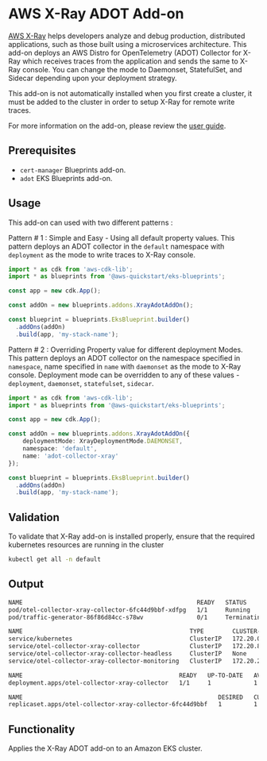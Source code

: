 # AWS X-Ray ADOT Add-on

[AWS X-Ray](https://aws.amazon.com/xray/) helps developers analyze and debug production, distributed applications, such as those built using a microservices architecture. This add-on deploys an AWS Distro for OpenTelemetry (ADOT) Collector for X-Ray which receives traces from the application and sends the same to X-Ray console. You can change the mode to Daemonset, StatefulSet, and Sidecar depending upon your deployment strategy.

This add-on is not automatically installed when you first create a cluster, it must be added to the cluster in order to setup X-Ray for remote write traces.

For more information on the add-on, please review the [user guide](https://docs.aws.amazon.com/eks/latest/userguide/opentelemetry.html).

## Prerequisites
- `cert-manager` Blueprints add-on.
- `adot` EKS Blueprints add-on.

## Usage

This add-on can used with two different patterns :

Pattern # 1 : Simple and Easy - Using all default property values. This pattern deploys an ADOT collector in the `default` namespace with `deployment` as the mode to write traces to X-Ray console.

```typescript
import * as cdk from 'aws-cdk-lib';
import * as blueprints from '@aws-quickstart/eks-blueprints';

const app = new cdk.App();

const addOn = new blueprints.addons.XrayAdotAddOn();

const blueprint = blueprints.EksBlueprint.builder()
  .addOns(addOn)
  .build(app, 'my-stack-name');
```

Pattern # 2 : Overriding Property value for different deployment Modes. This pattern deploys an ADOT collector on the namespace specified in `namespace`, name specified in `name` with `daemonset` as the mode to X-Ray console. Deployment mode can be overridden to any of these values - `deployment`, `daemonset`, `statefulset`, `sidecar`.

```typescript
import * as cdk from 'aws-cdk-lib';
import * as blueprints from '@aws-quickstart/eks-blueprints';

const app = new cdk.App();

const addOn = new blueprints.addons.XrayAdotAddOn({
    deploymentMode: XrayDeploymentMode.DAEMONSET,
    namespace: 'default',
    name: 'adot-collector-xray'
});

const blueprint = blueprints.EksBlueprint.builder()
  .addOns(addOn)
  .build(app, 'my-stack-name');
```

## Validation

To validate that X-Ray add-on is installed properly, ensure that the required kubernetes resources are running in the cluster

```bash
kubectl get all -n default
```

## Output
```bash
NAME                                                 READY   STATUS        RESTARTS   AGE
pod/otel-collector-xray-collector-6fc44d9bbf-xdfpg   1/1     Running       0          6m44s
pod/traffic-generator-86f86d84cc-s78wv               0/1     Terminating   0          128m

NAME                                               TYPE        CLUSTER-IP      EXTERNAL-IP   PORT(S)             AGE
service/kubernetes                                 ClusterIP   172.20.0.1      <none>        443/TCP             3d
service/otel-collector-xray-collector              ClusterIP   172.20.83.240   <none>        4317/TCP,4318/TCP   6m46s
service/otel-collector-xray-collector-headless     ClusterIP   None            <none>        4317/TCP,4318/TCP   6m46s
service/otel-collector-xray-collector-monitoring   ClusterIP   172.20.2.85     <none>        8888/TCP            6m46s

NAME                                            READY   UP-TO-DATE   AVAILABLE   AGE
deployment.apps/otel-collector-xray-collector   1/1     1            1           6m44s

NAME                                                       DESIRED   CURRENT   READY   AGE
replicaset.apps/otel-collector-xray-collector-6fc44d9bbf   1         1         1       6m44s
```

## Functionality

Applies the X-Ray ADOT add-on to an Amazon EKS cluster. 